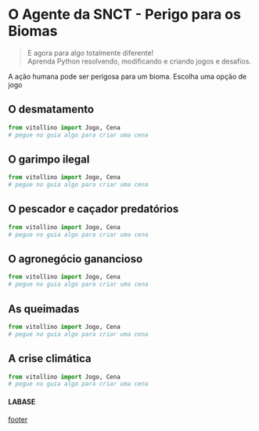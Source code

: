 <!---
Open Source program Pynoplia - Copyright © 2024  Carlo Oliveira** <carlo@nce.ufrj.br>,
PDX-License-Identifier:** `GNU General Public License v3.0 or later <http://is.gd/3Udt>`_.
-->
# O Agente da SNCT - Perigo para os Biomas
> E agora para algo totalmente diferente! <br>
> Aprenda Python resolvendo, modificando e criando jogos e desafios. <br>

A ação humana pode ser perigosa para um bioma. Escolha uma opção de jogo

## O desmatamento

```python
from vitollino import Jogo, Cena
# pegue no guia algo para criar uma cena
```

## O garimpo ilegal

```python
from vitollino import Jogo, Cena
# pegue no guia algo para criar uma cena
```

## O pescador e caçador predatórios

```python
from vitollino import Jogo, Cena
# pegue no guia algo para criar uma cena
```

## O agronegócio ganancioso

```python
from vitollino import Jogo, Cena
# pegue no guia algo para criar uma cena
```

## As queimadas

```python
from vitollino import Jogo, Cena
# pegue no guia algo para criar uma cena
```

## A crise climática

```python
from vitollino import Jogo, Cena
# pegue no guia algo para criar uma cena
```

#### LABASE
[footer](footer.md ':include')